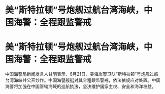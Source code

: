 # 美“斯特拉顿”号炮舰过航台湾海峡，中国海警：全程跟监警戒

# 美“斯特拉顿”号炮舰过航台湾海峡，中国海警：全程跟监警戒

中国海警局新闻发言人甘羽表示，6月21日，美海岸警卫队“斯特拉顿”号炮舰过航台湾海峡并公开炒作。中国海警舰艇对其全程跟监警戒，依法依规应对处置。中国海警将加强在中国管辖海域的巡航执法，坚决维护国家主权、安全和海洋权益。

